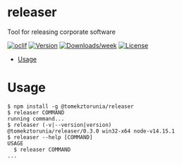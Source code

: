 releaser
========

Tool for releasing corporate software

[![oclif](https://img.shields.io/badge/cli-oclif-brightgreen.svg)](https://oclif.io)
[![Version](https://img.shields.io/npm/v/releaser.svg)](https://npmjs.org/package/releaser)
[![Downloads/week](https://img.shields.io/npm/dw/releaser.svg)](https://npmjs.org/package/releaser)
[![License](https://img.shields.io/npm/l/releaser.svg)](https://github.com/tomaszczerminski/releaser/blob/master/package.json)

<!-- toc -->
* [Usage](#usage)
<!-- tocstop -->
# Usage
<!-- usage -->
```sh-session
$ npm install -g @tomekztorunia/releaser
$ releaser COMMAND
running command...
$ releaser (-v|--version|version)
@tomekztorunia/releaser/0.3.0 win32-x64 node-v14.15.1
$ releaser --help [COMMAND]
USAGE
  $ releaser COMMAND
...
```
<!-- usagestop -->
